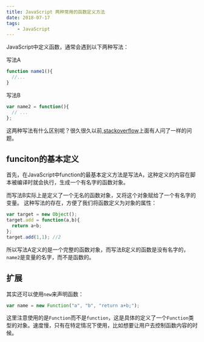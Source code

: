 ```yaml
---
title: JavaScript 两种常用的函数定义方法
date: 2018-07-17
tags: 
    - JavaScript
---
```


JavaScript中定义函数，通常会遇到以下两种写法：

写法A
```JavaScript
function name1(){
  //...
}
```
写法B
```JavaScript
var name2 = function(){
  // ...
};
```


这两种写法有什么区别呢？很久很久以前,[stackoverflow][stackoverflow]上面有人问了一样的问题。

## funciton的基本定义
首先，在JavaScript中function的最基本定义方法是写法A，这种定义的内容在脚本被编译时就会执行，生成一个有名字的函数对象。

而写法B实际上是定义了一个无名的函数对象，又将这个对象赋给了一个有名字的变量。
这种写法的存在，方便了我们将函数定义为对象的属性：
```JavaScript
var target = new Object();
target.add = function(a,b){
  return a+b;
};
target.add(1,1); //2
```

所以写法A定义的是一个完整的函数对象，而写法B定义的函数是没有名字的，`name2`是变量的名字，而不是函数的。

## 扩展
其实还可以使用`new`来声明函数：
```JavaScript
var name = new Function("a", "b", "return a+b;");
```
这里注意使用的是`Function`而不是`function`，这是具体的定义了一个`Function`类型的对象。速度慢，只有在特定情况下使用，比如想要让用户去控制函数内容的时候。



[tips]:https://www.permadi.com/tutorial/jsFunc/index.html

[stackoverflow]:https://stackoverflow.com/questions/336859/var-functionname-function-vs-function-functionname